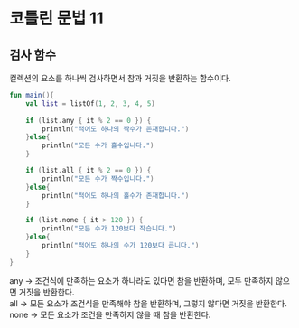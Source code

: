 # 코틀린 문법 11

## 검사 함수

컬렉션의 요소를 하나씩 검사하면서 참과 거짓을 반환하는 함수이다.

```kotlin
fun main(){
    val list = listOf(1, 2, 3, 4, 5)
    
    if (list.any { it % 2 == 0 }) {
        println("적어도 하나의 짝수가 존재합니다.")
    }else{
        println("모든 수가 홀수입니다.")
    }

    if (list.all { it % 2 == 0 }) {
        println("모든 수가 짝수입니다.")
    }else{
        println("적어도 하나의 홀수가 존재합니다.")
    }

    if (list.none { it > 120 }) {
        println("모든 수가 120보다 작습니다.")
    }else{
        println("적어도 하나의 수가 120보다 큽니다.")
    }
}
```

any -> 조건식에 만족하는 요소가 하나라도 있다면 참을 반환하며, 모두 만족하지 않으면 거짓을 반환한다.   
all -> 모든 요소가 조건식을 만족해야 참을 반환하며, 그렇지 않다면 거짓을 반환한다.   
none -> 모든 요소가 조건을 만족하지 않을 때 참을 반환한다.  